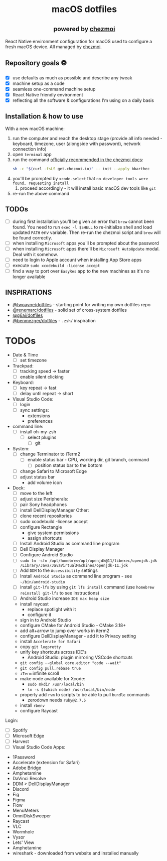 <h1 align="center">
  macOS dotfiles
  <br/>
  <br/>
  <sup>
  <sup>
    powered by
    <a href="https://www.chezmoi.io/">chezmoi</a>
  </sub>
  </sub>
</h1>

React Native environment configuration for macOS used to configure a fresh macOS device. All managed by [chezmoi](https://github.com/twpayne/chezmoi).


## Repository goals ⚽️

- [x] use defaults as much as possible and describe any tweak
- [x] machine setup as a code
- [x] seamless one-command machine setup
- [x] React Native friendly environment
- [x] reflecting all the software & configurations I'm using on a daily basis

## Installation & how to use

With a new macOS machine:
1. run the computer and reach the desktop stage (provide all info needed - keyboard, timezone, user (alongside with password), network connection info)
2. open `terminal` app
3. run the command [officially recommended in the chezmoi docs](https://www.chezmoi.io/):
    ```bash
    sh -c "$(curl -fsLS get.chezmoi.io)" -- init --apply bbarthec
    ```
4. you'll be prompted by `xcode-select` that `no developer tools were found, requesting install`
   1. proceed accordingly - it will install basic macOS dev tools like `git`
5. re-run the above command

## TODOs

- [ ] during first installation you'll be given an error that `brew` cannot been found. You need to run `exec -l $SHELL` to re-initialize shell and load updated `PATH` env variable. Then re-run the chezmoi script and `brew` will be found correctly.
- [ ] when installing `Microsoft` apps you'll be prompted about the password
- [ ] when installing `Microsoft` apps there'll be `Microsoft AutoUpdate` modal. Deal with it somehow.
- [ ] need to login to Apple account when installing App Store apps
- [ ] execute `sudo xcodebuild -license accept`
- [ ] find a way to port over `EasyRes` app to the new machines as it's no longer available

## INSPIRATIONS

- [@twoayne/dotfiles](https://github.com/twpayne/dotfiles) - starting point for writing my own dotfiles repo
- [@renemarc/dotfiles](https://github.com/renemarc/dotfiles) - solid set of cross-system dotfiles
- [@g6ai/dotfiles](https://github.com/g6ai/dotfiles)
- [@benmezger/dotfiles](https://github.com/benmezger/dotfiles) - `.zsh/` inspiration

# TODOs

- Date & Time
  - [ ] set timezone
- Trackpad:
  - [ ] tracking speed -> faster
  - [ ] enable silent clicking
- Keyboard:
  - [ ] key repeat -> fast
  - [ ] delay until repeat -> short
- Visual Studio Code:
  - [ ] login
  - [ ] sync settings:
    - extensions
    - preferences
- command line:
  - [ ] install oh-my-zsh
    - [ ] select plugins
      - [ ] git
- System:
  - [ ] change Terminator to iTerm2
    - [ ] enable status bar - CPU, working dir, git branch, command
      - [ ] position status bar to the bottom
  - [ ] change Safari to Microsoft Edge
  - [ ] adjust status bar
    - add volume icon
- Dock:
  - [ ] move to the left
  - [ ] adjust size
        Peripherals:
  - [ ] pair Sony headphones
  - [ ] install DellDisplayManager
        Other:
  - [ ] clone recent repositories
  - [ ] sudo xcodebuild -license accept
  - [ ] configure Rectangle
    - give system permissions
    - assign shortcuts
  - [ ] Install Android Studio as command line program
  - [ ] Dell Display Manager
  - [ ] Configure Android Studio
  - [ ] `sudo ln -sfn /opt/homebrew/opt/openjdk@11/libexec/openjdk.jdk /Library/Java/JavaVirtualMachines/openjdk-11.jdk`
  - [ ] Add `DDM` to the `Accessibility` settings
  - [ ] Install `Android Studio` as command line program - see `~/bin/android-studio`
  - [ ] install `git-lfs` by using `git lfs install` command (use `homebrew reinstall git-lfs` to see instructions)
  - [ ] Android Studio increase `IDE max heap size`
  - install raycast
    - replace spotlight with it
    - configure it
  - sign in to Android Studio
  - configure CMake for Android Studio - CMake 3.18+
  - add alt+arrow to jump over works in iterm2
  - configure DellDisplayManager - add it to Privacy setting
  - install `Accelerate for Safari`
  - copy `git logpretty`
  - unify key shortcuts across IDE's
    - Android Studio: plugin mirroring VSCode shortcuts
  - `git config --global core.editor "code --wait"`
  - `git config pull.rebase true`
  - `iTerm` infinite scroll
  - make node available for Xcode:
    - `sudo mkdir /usr/local/bin`
    - `ln -s $(which node) /usr/local/bin/node`
  - properly add `rvm` to scripts to be able to pull `bundle` commands
    - zerodown needs `ruby@2.7.5`
  - install `rbenv`
  - configure Raycast

Login:

- [ ] Spotify
- [ ] Microsoft Edge
- [ ] Harvest
- [ ] Visual Studio Code
      Apps:
- 1Password
- Accelerate (extension for Safari)
- Adobe Bridge
- Amphetamine
- DaVinci Resolve
- DDM > DellDisplayManager
- Discord
- Fig
- Figma
- Flow
- MenuMeters
- OmniDiskSweeper
- Raycast
- VLC
- Wormhole
- Vysor
- Lets' View
- Amphetamine
- wireshark - downloaded from website and installed manually

